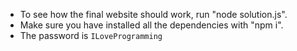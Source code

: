 - To see how the final website should work, run "node solution.js". <br>
- Make sure you have installed all the dependencies with "npm i". <br>
- The password is `ILoveProgramming`
